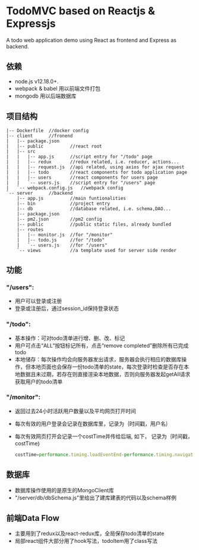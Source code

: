 # TodoMVC based on Reactjs & Expressjs

A todo web application demo using React as frontend and Express as backend.



## 依赖

- node.js v12.18.0+.
- webpack & babel 用以前端文件打包
- mongodb 用以后端数据库





## 项目结构

```
|-- Dockerfile	//docker config
|-- client		//fronend
|   |-- package.json	
|   |-- public			//react root
|   |-- src	
|   |   |-- app.js		//script entry for "/todo" page
|   |   |-- redux		//redux related, i.e. reducer, actions...
|   |   |-- request.js	//api related, using axios for ajax request
|   |   |-- todo		//react components for todo application page
|   |   |-- users		//react components for users page
|   |   `-- users.js	//script entry for "/users" page
|   `-- webpack.config.js	//webpack config
`-- server		//backend
    |-- app.js			//main funtionalities
    |-- bin				//project entry
    |-- db				//database related, i.e. schema,DAO...
    |-- package.json	
    |-- pm2.json		//pm2 config
    |-- public			//public static files, already bundled
    |-- routes			
    |   |-- monitor.js	//for "/monitor"
    |   |-- todo.js		//for "/todo"
    |   `-- users.js	//for "/users"
    `-- views			//a template used for server side render
```



## 功能

### "/users":

- 用户可以登录或注册
- 登录或注册后，通过session_id保持登录状态

### "/todo":

- 基本操作：可对todo清单进行增、删、改、标记
- 用户可点击“ALL”按钮标记所有，点击“remove completed”删除所有已完成todo
- 本地储存：每次操作均会向服务器发出请求，服务器会执行相应的数据库操作，但本地页面也会保存一份todo清单的state，每次登录时检查是否存在本地数据且未过期，若存在则直接渲染本地数据，否则向服务器发起getAll请求获取用户的todo清单

### "/monitor":

- 返回过去24小时活跃用户数量以及平均网页打开时间

- 每次有效的用户登录会记录在数据库里，记录为｛时间戳，用户名｝

- 每次有效网页打开会记录一个costTime并传给后端, 如下， 记录为｛时间戳，costTime｝

  ```javascript
  costTime=performance.timing.loadEventEnd-performance.timing.navigationStart
  ```

  

## 数据库

- 数据库操作使用的是原生的MongoClient库
- "/server/db/dbSchema.js"里给出了建库建表的代码以及schema样例



## 前端Data Flow

- 主要用到了redux以及react-redux库，全局保存todo清单的state
- 局部react组件大部分用了hook写法，todoItem用了class写法



